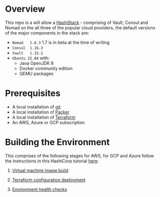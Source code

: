 # Overview

This repo is a will allow a [HashiStack](https://hashistack.readthedocs.io/en/latest/) - comprising of Vault, Consul and Nomad on the all three of the 
popular cloud providers, the default versions of the major components in the stack are:

- ```Nomad   1.6.3```
  1.7 is in beta at the time of writing
- ```Consul  1.16.3```
- ```Vault   1.15.2```
- ```Ubuntu 22.04``` with:
  - Java OpenJDK 8
  - Docker community edition
  - QEMU packages

# Prerequisites

- A local installation of [git](https://git-scm.com/downloads)
- A local installation of [Packer](https://developer.hashicorp.com/packer/tutorials/docker-get-started/get-started-install-cli)
- A local installation of [Terraform](https://developer.hashicorp.com/terraform/tutorials/aws-get-started/install-cli)
- An AWS, Azure or GCP subscription
  
# Building the Environment

This comprises of the following stages for AWS, for GCP and Azure follow the instructions in this HashiCorp tutorial [here](https://developer.hashicorp.com/nomad/tutorials/cluster-setup):

1. [Virtual machine image build](https://github.com/chrisadkin/Nomad-HashiStack-Lab/blob/main/documentation/aws/01-build.md)

3. [Terraform configuration deployment](https://github.com/chrisadkin/Nomad-HashiStack-Lab/blob/main/documentation/aws/02-apply.md) 

5. [Environment health checks](https://github.com/chrisadkin/Nomad-HashiStack-Lab/blob/main/documentation/aws/03-check.md) 
